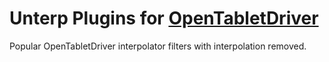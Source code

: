 # Unterp Plugins for [OpenTabletDriver](https://github.com/OpenTabletDriver/OpenTabletDriver)

Popular OpenTabletDriver interpolator filters with interpolation removed.